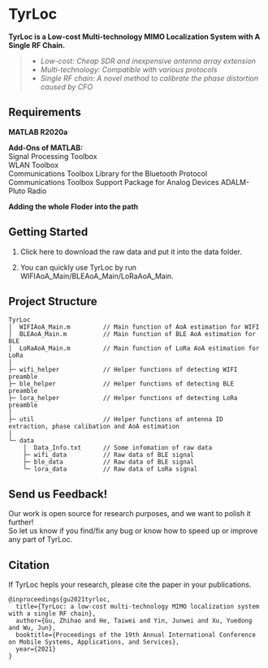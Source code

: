 # TyrLoc
**TyrLoc is a Low-cost Multi-technology MIMO Localization System with A Single RF Chain.**  
> + *Low-cost: Cheap SDR and inexpensive antenna array extension*  
> + *Multi-technology: Compatible with various protocols*  
> + *Single RF chain: A novel method to calibrate the phase distortion caused by CFO*  


## Requirements
**MATLAB R2020a**

**Add-Ons of MATLAB:**  
Signal Processing Toolbox  
WLAN Toolbox  
Communications Toolbox Library for the Bluetooth Protocol  
Communications Toolbox Support Package for Analog Devices ADALM-Pluto Radio  



**Adding the whole Floder into the path**


## Getting Started  
1. Click here to download the raw data and put it into the data folder.  

2. You can quickly use TyrLoc by run WIFIAoA_Main/BLEAoA_Main/LoRaAoA_Main.  

## Project Structure
    TyrLoc
    │  WIFIAoA_Main.m         // Main function of AoA estimation for WIFI  
    │  BLEAoA_Main.m          // Main function of BLE AoA estimation for BLE  
    │  LoRaAoA_Main.m         // Main function of LoRa AoA estimation for LoRa  
    │  
    ├─ wifi_helper            // Helper functions of detecting WIFI preamble  
    ├─ ble_helper             // Helper functions of detecting BLE preamble  
    ├─ lora_helper            // Helper functions of detecting LoRa preamble  
    │  
    ├─ util                   // Helper functions of antenna ID extraction, phase calibation and AoA estimation  
    │  
    └─ data  
        │  Data_Info.txt      // Some infomation of raw data  
        ├─ wifi_data          // Raw data of BLE signal  
        ├─ ble_data           // Raw data of BLE signal  
        └─ lora_data          // Raw data of LoRa signal  
      

## Send us Feedback!
Our work is open source for research purposes, and we want to polish it further!  
So let us know if you find/fix any bug or know how to speed up or improve any part of TyrLoc.  


## Citation
If TyrLoc hepls your research, please cite the paper in your publications.  

    @inproceedings{gu2021tyrloc,
      title={TyrLoc: a low-cost multi-technology MIMO localization system with a single RF chain},
      author={Gu, Zhihao and He, Taiwei and Yin, Junwei and Xu, Yuedong and Wu, Jun},
      booktitle={Proceedings of the 19th Annual International Conference on Mobile Systems, Applications, and Services},
      year={2021}
    }

